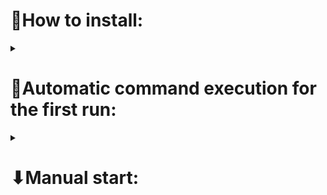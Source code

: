 <h1>📍How to install: </h1>

<details><summary><h1>🧾Automatic command execution for the first run:</h1></summary><br>
<ul>
  <li>🔧for Windows:     <b>first_start.bat</b></li>
  <li>⚙for Linux/MacOS: <b>first_start.sh</b></li>
</ul>
</details>
<details><summary><h1>⬇Manual start:</h1></summary><br>

<details><summary><h2>🍎For MacBook:</h2></summary><br>
<h4>1 - Connect venv:</h4> 
<pre>python3 -m venv venv</pre>
<h4>2 - Activate it:</h4> 
<pre>source venv/bin/activate</pre>
<h4>3 - Install libraries:</h4>
<pre>pip install -r requirements.txt</pre>
<h4>4 - Apply migration:</h4> 
<pre>python manage.py migrate</pre>
<h4>5 - Run server:</h4> 
<pre>python manage.py runserver</pre>
</details>

<details><summary><h2>🪟For Windows:</h2></summary><br>
<h4>1 - Connect venv:</h4> 
<pre>python -m venv venv</pre>
<h4>2 - Activate it:</h4> 
<pre>.\venv\Scripts\activate</pre>
<h4>3 - Install libraries:</h4>
<pre>pip install -r requirements.txt</pre>
<h4>4 - Apply migration:</h4> 
<pre>python manage.py migrate</pre>
<h4>5 - Run server:</h4> 
<pre>python manage.py runserver</pre>
</details>
</details>






